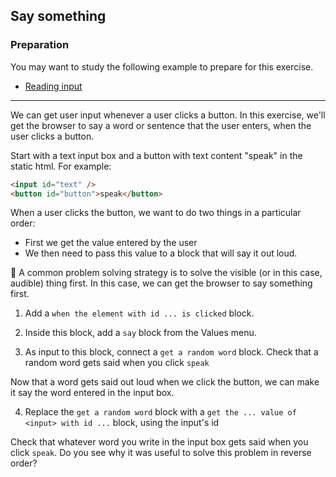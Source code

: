 
## Say something

### Preparation ###
You may want to study the following example to prepare for this exercise.
- <a href="../examples.html#example_reading_input" target=_blank>Reading input</a>

---

We can get user input whenever a user clicks a button.
In this exercise, we'll get the browser to say a word or sentence that the user enters, when the user clicks a button.

Start with a text input box and a button with text content "speak" in the static html.
For example: 

```html
<input id="text" />
<button id="button">speak</button>
```

When a user clicks the button, we want to do two things in a particular order:

- First we get the value entered by the user
- We then need to pass this value to a block that will say it out loud.

🧠 A common problem solving strategy is to solve the visible (or in this case, audible) thing first. In this case, we can get the browser to say something first.
  
1. Add a `when the element with id ... is clicked` block.

2. Inside this block, add a `say` block from the Values menu.

3. As input to this block, connect a `get a random word` block.
Check that a random word gets said when you click `speak`
 
Now that a word gets said out loud when we click the button, we can make it say the word entered in the input box. 

4. Replace the `get a random word` block with a `get the ... value of <input> with id ...` block, using the input's id

Check that whatever word you write in the input box gets said when you click `speak`.
Do you see why it was useful to solve this problem in reverse order?
